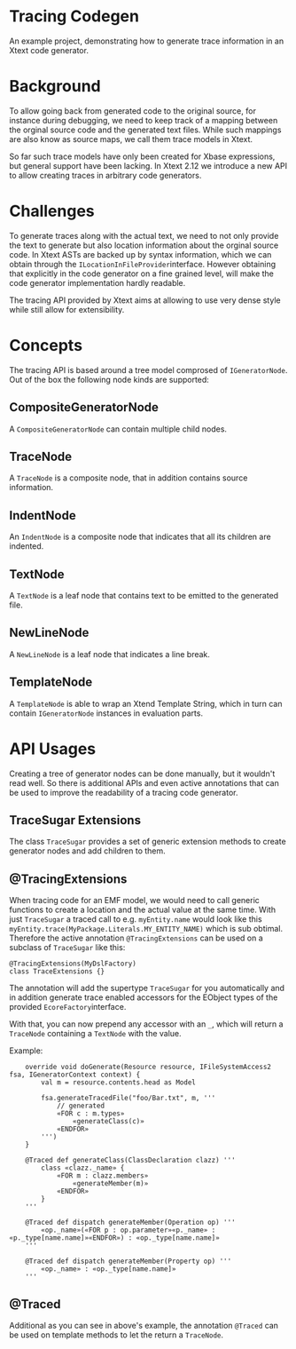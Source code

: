 # Tracing Codegen

An example project, demonstrating how to generate trace information in an Xtext code generator.

# Background

To allow going back from generated code to the original source, for instance during debugging, we need to keep track of a mapping between the orginal source code and the generated text files. While such mappings are also know as source maps, we call them trace models in Xtext.

So far such trace models have only been created for Xbase expressions, but general support have been lacking. In Xtext 2.12 we introduce a new API to allow creating traces in arbitrary code generators.

# Challenges

To generate traces along with the actual text, we need to not only provide the text to generate but also location information about the orginal source code. In Xtext ASTs are backed up by syntax information, which we can obtain through the `ILocationInFileProvider`interface. However obtaining that explicitly in the code generator on a fine grained level, will make the code generator implementation hardly readable. 

The tracing API provided by Xtext aims at allowing to use very dense style while still allow for extensibility.

# Concepts

The tracing API is based around a tree model comprosed of `IGeneratorNode`. Out of the box the following node kinds are supported:

## CompositeGeneratorNode
A `CompositeGeneratorNode` can contain multiple child nodes.

## TraceNode
A `TraceNode` is a composite node, that in addition contains source information.

## IndentNode
An `IndentNode` is a composite node that indicates that all its children are indented.

## TextNode
A `TextNode` is a leaf node that contains text to be emitted to the generated file.

## NewLineNode
A `NewLineNode` is a leaf node that indicates a line break.

## TemplateNode
A `TemplateNode` is able to wrap an Xtend Template String, which in turn can contain `IGeneratorNode` instances in evaluation parts.

# API Usages
Creating a tree of generator nodes can be done manually, but it wouldn't read well. So there is additional APIs and even active annotations that can be used to improve the readability of a tracing code generator.

## TraceSugar Extensions

The class `TraceSugar` provides a set of generic extension methods to create generator nodes and add children to them.

## @TracingExtensions

When tracing code for an EMF model, we would need to call generic functions to create a location and the actual value at the same time. With just `TraceSugar` a traced call to e.g. `myEntity.name` would look like this `myEntity.trace(MyPackage.Literals.MY_ENTITY_NAME)` which is sub obtimal. Therefore the active annotation `@TracingExtensions` can be used on a subclass of `TraceSugar` like this:
```
@TracingExtensions(MyDslFactory)
class TraceExtensions {}
```
The annotation will add the supertype `TraceSugar` for you automatically and in addition generate trace enabled accessors for the EObject types of the provided `EcoreFactory`interface.

With that, you can now prepend any accessor with an `_`, which will return a `TraceNode` containing a `TextNode` with the value.

Example: 
```
	override void doGenerate(Resource resource, IFileSystemAccess2 fsa, IGeneratorContext context) {
		val m = resource.contents.head as Model
		
		fsa.generateTracedFile("foo/Bar.txt", m, '''
			// generated
			«FOR c : m.types»
				«generateClass(c)»
			«ENDFOR»
		''')
	}
	
	@Traced def generateClass(ClassDeclaration clazz) '''
		class «clazz._name» {
			«FOR m : clazz.members»
				«generateMember(m)»
			«ENDFOR»
		}
	'''
	
	@Traced def dispatch generateMember(Operation op) '''
		«op._name»(«FOR p : op.parameter»«p._name» : «p._type[name.name]»«ENDFOR») : «op._type[name.name]»
	'''
	
	@Traced def dispatch generateMember(Property op) '''
		«op._name» : «op._type[name.name]»
	'''
```

## @Traced

Additional as you can see in above's example, the annotation `@Traced` can be used on template methods to let the return a `TraceNode`.
